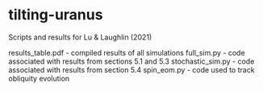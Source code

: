 # tilting-uranus

Scripts and results for Lu & Laughlin (2021)

results_table.pdf - compiled results of all simulations
full_sim.py - code associated with results from sections 5.1 and 5.3
stochastic_sim.py - code associated with results from section 5.4
spin_eom.py - code used to track obliquity evolution
